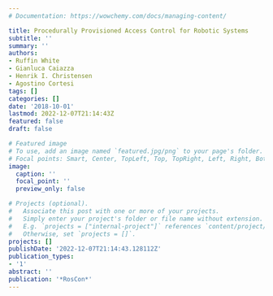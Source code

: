 ```yaml
---
# Documentation: https://wowchemy.com/docs/managing-content/

title: Procedurally Provisioned Access Control for Robotic Systems
subtitle: ''
summary: ''
authors:
- Ruffin White
- Gianluca Caiazza
- Henrik I. Christensen
- Agostino Cortesi
tags: []
categories: []
date: '2018-10-01'
lastmod: 2022-12-07T21:14:43Z
featured: false
draft: false

# Featured image
# To use, add an image named `featured.jpg/png` to your page's folder.
# Focal points: Smart, Center, TopLeft, Top, TopRight, Left, Right, BottomLeft, Bottom, BottomRight.
image:
  caption: ''
  focal_point: ''
  preview_only: false

# Projects (optional).
#   Associate this post with one or more of your projects.
#   Simply enter your project's folder or file name without extension.
#   E.g. `projects = ["internal-project"]` references `content/project/deep-learning/index.md`.
#   Otherwise, set `projects = []`.
projects: []
publishDate: '2022-12-07T21:14:43.128112Z'
publication_types:
- '1'
abstract: ''
publication: '*RosCon*'
---
```

